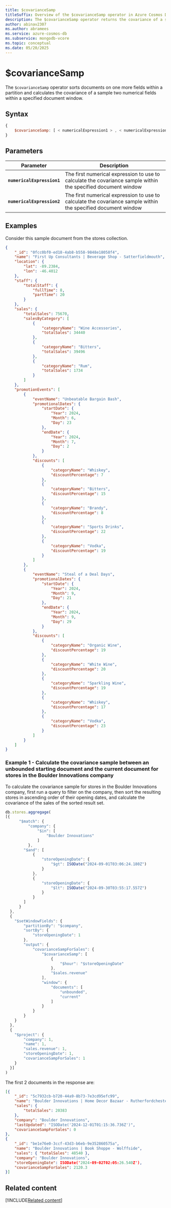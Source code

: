 ```yaml
---
title: $covarianceSamp
titleSuffix: Overview of the $covarianceSamp operator in Azure Cosmos DB for MongoDB (vCore)
description: The $covarianceSamp operator returns the covariance of a sample of two numerical expressions
author: abinav2307
ms.author: abramees
ms.service: azure-cosmos-db
ms.subservice: mongodb-vcore
ms.topic: conceptual
ms.date: 05/20/2025
---
```


# $covarianceSamp

The `$covarianceSamp` operator sorts documents on one more fields within a partition and calculates the covariance of a sample two numerical fields within a specified document window.

## Syntax

```javascript
{
    $covarianceSamp: [ < numericalExpression1 > , < numericalExpression2 > ]
}
```

## Parameters

| Parameter | Description |
| --- | --- |
| **`numericalExpression1`** | The first numerical expression to use to calculate the covariance sample within the specified document window|
| **`numericalExpression2`** | The first numerical expression to use to calculate the covariance sample within the specified document window|

## Examples

Consider this sample document from the stores collection.

```json
{
    "_id": "0fcc0bf0-ed18-4ab8-b558-9848e18058f4",
    "name": "First Up Consultants | Beverage Shop - Satterfieldmouth",
    "location": {
        "lat": -89.2384,
        "lon": -46.4012
    },
    "staff": {
        "totalStaff": {
            "fullTime": 8,
            "partTime": 20
        }
    },
    "sales": {
        "totalSales": 75670,
        "salesByCategory": [
            {
                "categoryName": "Wine Accessories",
                "totalSales": 34440
            },
            {
                "categoryName": "Bitters",
                "totalSales": 39496
            },
            {
                "categoryName": "Rum",
                "totalSales": 1734
            }
        ]
    },
    "promotionEvents": [
        {
            "eventName": "Unbeatable Bargain Bash",
            "promotionalDates": {
                "startDate": {
                    "Year": 2024,
                    "Month": 6,
                    "Day": 23
                },
                "endDate": {
                    "Year": 2024,
                    "Month": 7,
                    "Day": 2
                }
            },
            "discounts": [
                {
                    "categoryName": "Whiskey",
                    "discountPercentage": 7
                },
                {
                    "categoryName": "Bitters",
                    "discountPercentage": 15
                },
                {
                    "categoryName": "Brandy",
                    "discountPercentage": 8
                },
                {
                    "categoryName": "Sports Drinks",
                    "discountPercentage": 22
                },
                {
                    "categoryName": "Vodka",
                    "discountPercentage": 19
                }
            ]
        },
        {
            "eventName": "Steal of a Deal Days",
            "promotionalDates": {
                "startDate": {
                    "Year": 2024,
                    "Month": 9,
                    "Day": 21
                },
                "endDate": {
                    "Year": 2024,
                    "Month": 9,
                    "Day": 29
                }
            },
            "discounts": [
                {
                    "categoryName": "Organic Wine",
                    "discountPercentage": 19
                },
                {
                    "categoryName": "White Wine",
                    "discountPercentage": 20
                },
                {
                    "categoryName": "Sparkling Wine",
                    "discountPercentage": 19
                },
                {
                    "categoryName": "Whiskey",
                    "discountPercentage": 17
                },
                {
                    "categoryName": "Vodka",
                    "discountPercentage": 23
                }
            ]
        }
    ]
}
```

### Example 1 - Calculate the covariance sample between an unbounded starting document and the current document for stores in the Boulder Innovations company 

To calculate the covariance sample for stores in the Boulder Innovations company, first run a query to filter on the company, then sort the resulting stores in ascending order of their opening dates, and calculate the covariance of the sales of the sorted result set.

```javascript
db.stores.aggregage(
[{
      "$match": {
          "company": {
              "$in": [
                  "Boulder Innovations"
              ]
          },
        "$and": [
            {
                "storeOpeningDate": {
                    "$gt": ISODate("2024-09-01T03:06:24.180Z")
                }
            },
            {
                "storeOpeningDate": {
                    "$lt": ISODate("2024-09-30T03:55:17.557Z")
                }
            }
        ]
      }
  },
  {
    "$setWindowFields": {
        "partitionBy": "$company",
        "sortBy": {
            "storeOpeningDate": 1
        },
        "output": {
            "covarianceSampForSales": {
                "$covarianceSamp": [
                    {
                        "$hour": "$storeOpeningDate"
                    },
                    "$sales.revenue"
                ],
                "window": {
                    "documents": [
                        "unbounded",
                        "current"
                    ]
                }
            }
        }
    }
  },
  {
    "$project": {
        "company": 1,
        "name": 1,
        "sales.revenue": 1,
        "storeOpeningDate": 1,
        "covarianceSampForSales": 1
    }
  }]
)
```

The first 2 documents in the response are:

```json
[{
    "_id": "5c7932cb-b720-44a9-8b73-7e3cd95efc99",
    "name": "Boulder Innovations | Home Decor Bazaar - Rutherfordchester",
    "sales": {
        "totalSales": 20383
    },
    "company": "Boulder Innovations",
    "lastUpdated": "ISODate('2024-12-01T01:15:36.736Z')",
    "covarianceSampForSales": 0
},
{
    "_id": "be1e76e0-3ccf-43d3-b6eb-9e352860575a",
    "name": "Boulder Innovations | Book Shoppe - Wolffside",
    "sales": { "totalSales": 48540 },
    "company": "Boulder Innovations",
    "storeOpeningDate": ISODate('2024-09-02T02:05:26.540Z'),
    "covarianceSampForSales": 2120.3
}]
```

## Related content

[!INCLUDE[Related content](../includes/related-content.md)]
